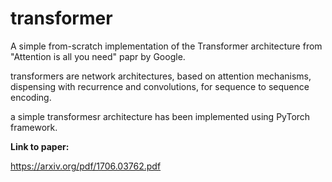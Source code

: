 # transformer
A simple from-scratch implementation of the Transformer architecture from "Attention is all you need" papr by Google.

transformers are network architectures, based on attention mechanisms, dispensing with recurrence and convolutions, for sequence to sequence encoding.

a simple transformesr architecture has been implemented using PyTorch framework.

**Link to paper:**

https://arxiv.org/pdf/1706.03762.pdf

